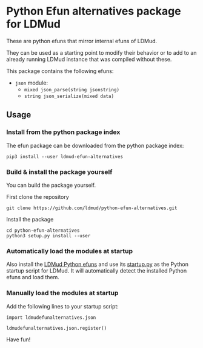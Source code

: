 # Python Efun alternatives package for LDMud

These are python efuns that mirror internal efuns of LDMud.

They can be used as a starting point to modify their behavior or to add
to an already running LDMud instance that was compiled without these.

This package contains the following efuns:
 * `json` module:
    * `mixed json_parse(string jsonstring)`
    * `string json_serialize(mixed data)`

## Usage

### Install from the python package index

The efun package can be downloaded from the python package index:

```
pip3 install --user ldmud-efun-alternatives
```

### Build & install the package yourself

You can build the package yourself.

First clone the repository
```
git clone https://github.com/ldmud/python-efun-alternatives.git
```

Install the package
```
cd python-efun-alternatives
python3 setup.py install --user
```

### Automatically load the modules at startup

Also install the [LDMud Python efuns](https://github.com/ldmud/python-efuns) and use its
[startup.py](https://github.com/ldmud/python-efuns/blob/master/startup.py) as the Python startup script for LDMud.
It will automatically detect the installed Python efuns and load them.

### Manually load the modules at startup

Add the following lines to your startup script:
```
import ldmudefunalternatives.json

ldmudefunalternatives.json.register()
```

Have fun!

